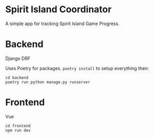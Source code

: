 # Spirit Island Coordinator

A simple app for tracking Spirit Island Game Progress.


# Backend
Django DRF

Uses Poetry for packages.  `poetry install` to setup everything then: 

```
cd backend
poetry run python manage.py runserver
```

# Frontend
Vue 
```
cd frontend
npm run dev
```